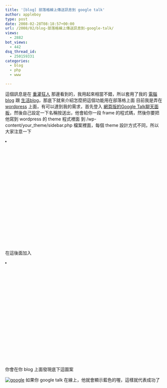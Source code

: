 ```yaml
---
title: '[blog] 部落格線上傳送訊息到 google talk'
author: appleboy
type: post
date: 2008-02-28T08:18:57+00:00
url: /2008/02/blog-部落格線上傳送訊息到-google-talk/
views:
  - 2882
bot_views:
  - 442
dsq_thread_id:
  - 250159331
categories:
  - blog
  - php
  - www

---
```

這個訊息是在 [重灌狂人][1] 那邊看到的，我用起來相當不錯，所以套用了我的 [電腦blog][2] 跟 [生活blog][3]，那底下就來介紹怎麼把這個功能用在部落格上面 目前我是弄在 [wordpress][4] 上面，有可以達到我的需求，首先登入 [網頁版的Google Talk聊天面板][5]，然後自己設定一下名稱按送出，他會給你一段 frame 的程式碼，然後你要把他寫到 wordpress 的 theme 程式裡面 到 /wp-content/your_theme/sidebar.php 檔案裡面，每個 theme 設計方式不同，所以大家注意一下 

<pre class="brush: php; title: ; notranslate" title=""><li class="sidebox">
  <h2>
    <?php _e('Categories'); ?>
  </h2>
  	
  
  <ul>
    <?php 
		if (function_exists('wp_list_categories')) 
		{	
			wp_list_categories('show_count=1&#038;title_li='); 
		}
		else 
		{   
			wp_list_cats('optioncount=1');  
		}  
		?>
    	
  </ul>
  
</li>
</pre> 在這後面加入 

<pre class="brush: php; title: ; notranslate" title=""><li class="sidebox">
  <h2>
    <?php _e('google 線上交談'); ?>
  </h2>
  	
  
  <ul>
    
  </ul>
  
</li>
</pre> 你會在你 blog 上面發現底下這圖案 

[<img src="https://i2.wp.com/farm4.static.flickr.com/3100/2297991458_abeb0033c2_o.jpg?resize=206%2C106&#038;ssl=1" alt="google" border="0" data-recalc-dims="1" />][6] 如果你 google talk 在線上，他就會顯示藍色的喔，這樣就代表成功了

 [1]: http://briian.com/
 [2]: http://blog.wu-boy.com/
 [3]: http://life.wu-boy.com/
 [4]: http://wordpress.org
 [5]: http://www.google.com/talk/service/badge/New
 [6]: https://www.flickr.com/photos/appleboy/2297991458/ "google by appleboy46, on Flickr"